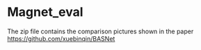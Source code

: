 # Magnet_eval
The zip file contains the comparison pictures shown in the paper
https://github.com/xuebinqin/BASNet
